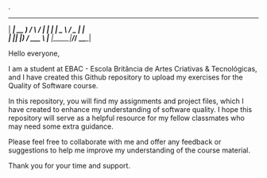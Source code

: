 .
 _____ ____    _    ____ 
| ____| __ )  / \  / ___|
|  _| |  _ \ / _ \| |    
| |___| |_) / ___ \ |___ 
|_____|____/_/   \_\____|
                         
Hello everyone,

I am a student at EBAC - Escola Britância de Artes Criativas & Tecnológicas, and I have created this Github repository to upload my exercises for the Quality of Software course.

In this repository, you will find my assignments and project files, which I have created to enhance my understanding of software quality. I hope this repository will serve as a helpful resource for my fellow classmates who may need some extra guidance.

Please feel free to collaborate with me and offer any feedback or suggestions to help me improve my understanding of the course material.

Thank you for your time and support.
